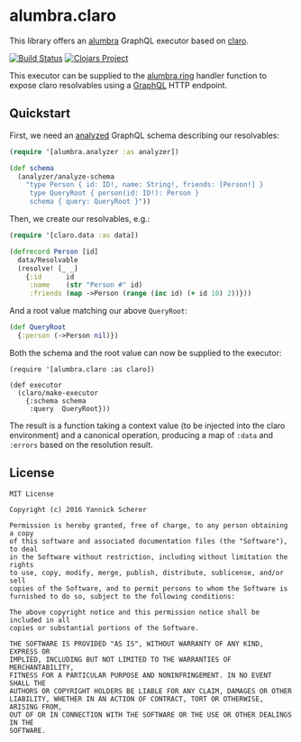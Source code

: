 # alumbra.claro

This library offers an [alumbra][alumbra] GraphQL executor based on
[claro][claro].

[![Build Status](https://travis-ci.org/alumbra/alumbra.claro.svg?branch=master)](https://travis-ci.org/alumbra/alumbra.claro)
[![Clojars Project](https://img.shields.io/clojars/v/alumbra/claro.svg)](https://clojars.org/alumbra/claro)

This executor can be supplied to the [alumbra.ring][alumbra-ring] handler
function to expose claro resolvables using a [GraphQL][graphql] HTTP endpoint.

[alumbra]: https://github.com/alumbra/alumbra
[claro]: https://github.com/xsc/claro
[alumbra-ring]: https://github.com/alumbra/alumbra.ring
[graphql]: http://graphql.org

## Quickstart

First, we need an [analyzed][alumbra-analyzer] GraphQL schema describing our
resolvables:

```clojure
(require '[alumbra.analyzer :as analyzer])

(def schema
  (analyzer/analyze-schema
    "type Person { id: ID!, name: String!, friends: [Person!] }
     type QueryRoot { person(id: ID!): Person }
     schema { query: QueryRoot }"))
```

[alumbra-analyzer]: https://github.com/alumbra/alumbra.validator

Then, we create our resolvables, e.g.:

```clojure
(require '[claro.data :as data])

(defrecord Person [id]
  data/Resolvable
  (resolve! [_ _]
    {:id      id
     :name    (str "Person #" id)
     :friends (map ->Person (range (inc id) (+ id 10) 2))}))
```

And a root value matching our above `QueryRoot`:

```clojure
(def QueryRoot
  {:person (->Person nil)})
```

Both the schema and the root value can now be supplied to the executor:

```
(require '[alumbra.claro :as claro])

(def executor
  (claro/make-executor
    {:schema schema
     :query  QueryRoot}))
```

The result is a function taking a context value (to be injected into the claro
 environment) and a canonical operation, producing a map of `:data` and
`:errors` based on the resolution result.

## License

```
MIT License

Copyright (c) 2016 Yannick Scherer

Permission is hereby granted, free of charge, to any person obtaining a copy
of this software and associated documentation files (the "Software"), to deal
in the Software without restriction, including without limitation the rights
to use, copy, modify, merge, publish, distribute, sublicense, and/or sell
copies of the Software, and to permit persons to whom the Software is
furnished to do so, subject to the following conditions:

The above copyright notice and this permission notice shall be included in all
copies or substantial portions of the Software.

THE SOFTWARE IS PROVIDED "AS IS", WITHOUT WARRANTY OF ANY KIND, EXPRESS OR
IMPLIED, INCLUDING BUT NOT LIMITED TO THE WARRANTIES OF MERCHANTABILITY,
FITNESS FOR A PARTICULAR PURPOSE AND NONINFRINGEMENT. IN NO EVENT SHALL THE
AUTHORS OR COPYRIGHT HOLDERS BE LIABLE FOR ANY CLAIM, DAMAGES OR OTHER
LIABILITY, WHETHER IN AN ACTION OF CONTRACT, TORT OR OTHERWISE, ARISING FROM,
OUT OF OR IN CONNECTION WITH THE SOFTWARE OR THE USE OR OTHER DEALINGS IN THE
SOFTWARE.
```
